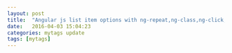 ```yaml
---
layout: post
title:  "Angular js list item options with ng-repeat,ng-class,ng-click,ng-mouseover,ng-mouse-leave etc!"
date:   2016-04-03 15:04:23
categories: mytags update
tags: [mytags]
---
```

